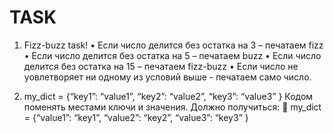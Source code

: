 # TASK

1) Fizz-buzz task!
• Если число делится без остатка на 3 – печатаем fizz
• Если число делится без остатка на 5 – печатаем buzz
• Если число делится без остатка на 15 – печатаем fizz-buzz
• Если число не уовлетворяет ни одному из условий выше - печатаем само число. 

2) my_dict = {“key1”: “value1”, “key2”: “value2”, “key3”: “value3” }
Кодом поменять местами ключи и значения. Должно получиться:	 my_dict = {“value1”: “key1”, “value2”: “key2”, “value3”: “key3” }